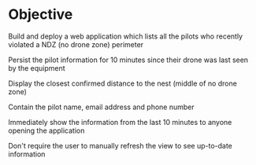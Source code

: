 # Objective
Build and deploy a web application which lists all the pilots who recently violated a NDZ (no drone zone) perimeter

Persist the pilot information for 10 minutes since their drone was last seen by the equipment

Display the closest confirmed distance to the nest (middle of no drone zone)

Contain the pilot name, email address and phone number

Immediately show the information from the last 10 minutes to anyone opening the application

Don't require the user to manually refresh the view to see up-to-date information
